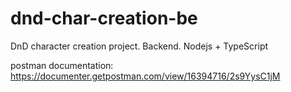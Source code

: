 # dnd-char-creation-be

DnD character creation project. Backend. Nodejs + TypeScript

postman documentation: https://documenter.getpostman.com/view/16394716/2s9YysC1jM
